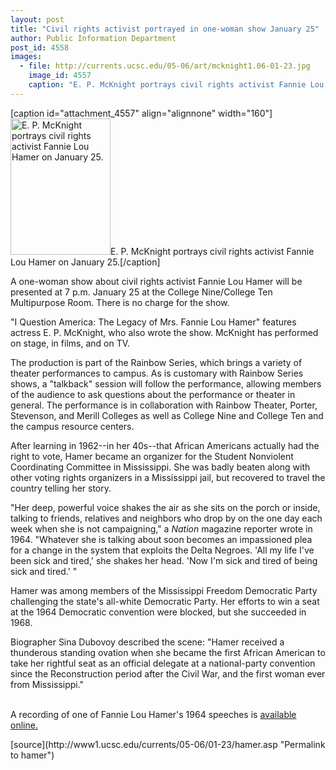 ```yaml
---
layout: post
title: "Civil rights activist portrayed in one-woman show January 25"
author: Public Information Department
post_id: 4558
images:
  - file: http://currents.ucsc.edu/05-06/art/mcknight1.06-01-23.jpg
    image_id: 4557
    caption: "E. P. McKnight portrays civil rights activist Fannie Lou Hamer on January 25."
---
```


[caption id="attachment_4557" align="alignnone" width="160"]<a href="http://localhost/mysite/wp-content/uploads/2006/01/mcknight1.06-01-23.jpg"><img class="size-full wp-image-4557" src="http://localhost/mysite/wp-content/uploads/2006/01/mcknight1.06-01-23.jpg" alt="E. P. McKnight portrays civil rights activist Fannie Lou Hamer on January 25." width="160" height="218" /></a>E. P. McKnight portrays civil rights activist Fannie Lou Hamer on January 25.[/caption]
<a name="content" id="content"></a>
<p>
  A one-woman show about civil rights activist Fannie Lou Hamer will be presented at 7 p.m. January 25 at the College Nine/College Ten Multipurpose Room. There is no charge for the show.
</p>
<p>
  "I Question America: The Legacy of Mrs. Fannie Lou Hamer" features actress E. P. McKnight, who also wrote the show. McKnight has performed on stage, in films, and on TV.
</p>
<p>
  The production is part of the Rainbow Series, which brings a variety of theater performances to campus. As is customary with Rainbow Series shows, a "talkback" session will follow the performance, allowing members of the audience to ask questions about the performance or theater in general. The performance is in collaboration with Rainbow Theater, Porter, Stevenson, and Merill Colleges as well as College Nine and College Ten and the campus resource centers.
</p>
<p>
  After learning in 1962--in her 40s--that African Americans actually had the right to vote, Hamer became an organizer for the Student Nonviolent Coordinating Committee in Mississippi. She was badly beaten along with other voting rights organizers in a Mississippi jail, but recovered to travel the country telling her story.
</p>
<p>
  "Her deep, powerful voice shakes the air as she sits on the porch or inside, talking to friends, relatives and neighbors who drop by on the one day each week when she is not campaigning," a <i>Nation</i> magazine reporter wrote in 1964. "Whatever she is talking about soon becomes an impassioned plea for a change in the system that exploits the Delta Negroes. 'All my life I've been sick and tired,' she shakes her head. 'Now I'm sick and tired of being sick and tired.' "
</p>
<p>
  Hamer was among members of the Mississippi Freedom Democratic Party challenging the state's all-white Democratic Party. Her efforts to win a seat at the 1964 Democratic convention were blocked, but she succeeded in 1968.
</p>
<p>
  Biographer Sina Dubovoy described the scene: "Hamer received a thunderous standing ovation when she became the first African American to take her rightful seat as an official delegate at a national-party convention since the Reconstruction period after the Civil War, and the first woman ever from Mississippi."
</p>
<p>
  <br>
  A recording of one of Fannie Lou Hamer's 1964 speeches is <a href="http://americanradioworks.publicradio.org/features/sayitplain/flhamer.html">available online.</a>
</p>
[source](http://www1.ucsc.edu/currents/05-06/01-23/hamer.asp "Permalink to hamer")
